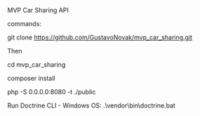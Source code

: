 MVP Car Sharing API

commands:

git clone https://github.com/GustavoNovak/mvp_car_sharing.git

Then

cd mvp_car_sharing

composer install

php -S 0.0.0.0:8080 -t ./public

Run Doctrine CLI - Windows OS: .\vendor\bin\doctrine.bat
